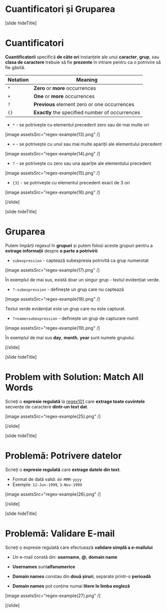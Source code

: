 # Cuantificatori și Gruparea

[slide hideTitle]
# Cuantificatori

**Cuantificatorii** specifică **de câte ori** instanțele ale unui **caracter**, **grup**, sau **clasa de caractere** trebuie să fie **prezente** în intrare pentru ca o potrivire să fie găsită.

| **Notation** | **Meaning** |
| --- | --- |
|`*`|**Zero** or **more** occurrences|
|`+`|**One** or **more** occurrences|
|`?`|**Previous** element zero or one occurrences|
|`{}`|**Exactly** the specified number of occurrences|

- `*` - se potrivește cu elementul precedent zero sau de mai multe ori

[image assetsSrc="regex-example(13).png" /]

- `+` - se potrivește cu unul sau mai multe apariții ale elementului precedent

[image assetsSrc="regex-example(14).png" /]

- `?` - se potrivește cu zero sau una apariție ale elementului precedent

[image assetsSrc="regex-example(15).png" /]

- `{3}` - se potrivește cu elementul precedent exact de 3 ori

[image assetsSrc="regex-example(16).png" /]

[/slide]

[slide hideTitle]

# Gruparea

Putem împărți regexul în **grupuri** și putem folosi aceste grupuri pentru a **extrage informații** despre **o parte a potrivirii**.

- `subexpression` - captează subexpresia potrivită ca grup numerotat

[image assetsSrc="regex-example(17).png" /]

În exemplul de mai sus, există doar un singur grup - textul evidențiat verde.

- `?:subexpression` - definește un grup care nu captează

[image assetsSrc="regex-example(18).png" /]

Textul verde evidențiat este un grup care nu este capturat.

- `?<name>subexpression` - definește un grup de capturare numit

[image assetsSrc="regex-example(19).png" /]

În exemplul de mai sus **day**, **month**, **year** sunt numele grupului.

[/slide]

[slide hideTitle]
# Problem with Solution: Match All Words

Scrieți o **expresie regulată** la [regex101](www.regex101.com) care **extrage toate cuvintele** secvențe de caractere **dintr-un text dat**.

[image assetsSrc="regex-example(25).png" /]

[/slide]

[slide hideTitle]
# Problemă: Potrivere datelor

Scrieți o **expresie regulată** care **extrage datele din text**.

- Format de dată valid: `dd-MMM-yyyy`
- Exemple: `12-Jun-1999`, `3-Nov-1999`

[image assetsSrc="regex-example(26).png" /]

[/slide]


[slide hideTitle]
# Problemă: Validare E-mail

Scrieți o expresie regulată care efectuează **validare simplă a e-mailului**

- Un e-mail constă din: **username**, **@**, **domain name**

- **Usernames** sunt**alfanumerice**

- **Domain names** constau din **două șiruri**, separate printr-o **perioadă**

- **Domain names** pot conține numai **litere în limba engleză**

[image assetsSrc="regex-example(27).png" /]

[/slide]
